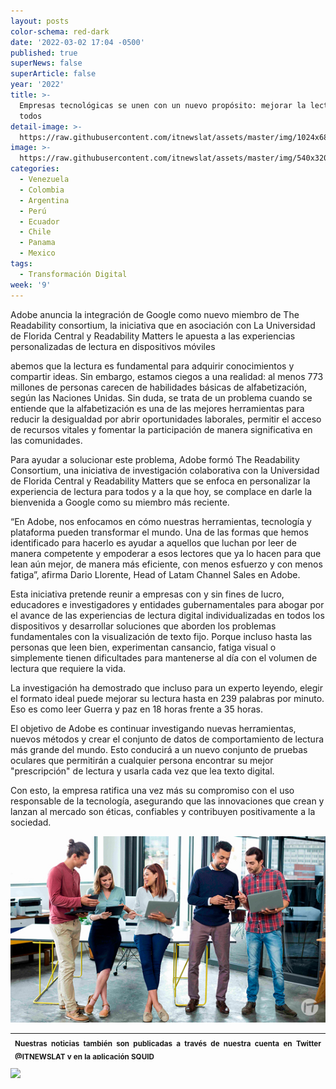 ```yaml
---
layout: posts
color-schema: red-dark
date: '2022-03-02 17:04 -0500'
published: true
superNews: false
superArticle: false
year: '2022'
title: >-
  Empresas tecnológicas se unen con un nuevo propósito: mejorar la lectura para
  todos 
detail-image: >-
  https://raw.githubusercontent.com/itnewslat/assets/master/img/1024x680/lectura-digital-g.jpg
image: >-
  https://raw.githubusercontent.com/itnewslat/assets/master/img/540x320/lectura-digital-p.jpg
categories:
  - Venezuela
  - Colombia
  - Argentina
  - Perú
  - Ecuador
  - Chile
  - Panama
  - Mexico
tags:
  - Transformación Digital
week: '9'
---
```

Adobe anuncia la integración de Google  como nuevo miembro de The Readability consortium, la iniciativa que en asociación con La Universidad de Florida Central y Readability Matters le apuesta a las experiencias personalizadas de lectura en dispositivos móviles

abemos que la lectura es fundamental para adquirir conocimientos y compartir ideas. Sin embargo, estamos ciegos a una realidad: al menos 773 millones de personas carecen de habilidades básicas de alfabetización, según las Naciones Unidas. Sin duda, se trata de un  problema cuando se entiende que la alfabetización es una de las mejores herramientas para reducir la desigualdad por abrir oportunidades laborales, permitir el acceso de recursos vitales y fomentar la participación de manera significativa en las comunidades.  

Para ayudar a solucionar este problema, Adobe formó The Readability Consortium, una iniciativa de investigación colaborativa con la Universidad de Florida Central y Readability Matters que se enfoca en personalizar la experiencia de lectura para todos y a la que hoy, se complace en darle la bienvenida a Google como su miembro más reciente. 

“En Adobe, nos enfocamos en cómo nuestras herramientas, tecnología y plataforma pueden transformar el mundo. Una de las formas que hemos identificado para hacerlo es ayudar a aquellos que luchan por leer de manera competente y empoderar a esos lectores que ya lo hacen para que lean aún mejor, de manera más eficiente, con menos esfuerzo y con menos fatiga”, afirma Dario Llorente, Head of Latam Channel Sales en Adobe.

Esta iniciativa pretende reunir a empresas con y sin fines de lucro, educadores e investigadores y entidades gubernamentales para abogar por el avance de las experiencias de lectura digital individualizadas en todos los dispositivos y desarrollar soluciones que aborden los problemas fundamentales con la visualización de texto fijo. Porque incluso hasta las personas que leen bien, experimentan cansancio, fatiga visual o simplemente tienen dificultades para mantenerse al día con el volumen de lectura que requiere la vida.

La investigación ha demostrado que incluso para un experto leyendo, elegir el formato ideal puede mejorar su lectura hasta en 239 palabras por minuto. Eso es como leer Guerra y paz en 18 horas frente a 35 horas.

El objetivo de Adobe es continuar investigando nuevas herramientas, nuevos métodos y crear el conjunto de datos de comportamiento de lectura más grande del mundo. Esto conducirá a un nuevo conjunto de pruebas oculares que permitirán a cualquier persona encontrar su mejor "prescripción" de lectura y usarla cada vez que lea texto digital.

Con esto, la empresa ratifica una vez más su compromiso con el uso responsable de la tecnología, asegurando que las innovaciones que crean y lanzan al mercado son éticas, confiables y contribuyen positivamente a la sociedad. 

![](https://raw.githubusercontent.com/itnewslat/assets/master/img/540x320/lectura-digital-p.jpg)

<table style="height: 42px;" width="569">
<tbody>
<tr>
<td style="text-align: justify;"><sub><strong>Nuestras noticias también son publicadas a través de nuestra cuenta en Twitter <a href="https://twitter.com/itnewslat?lang=es">@ITNEWSLAT</a> y en la aplicación <a href="https://squidapp.co/en/">SQUID</a></strong></sub></td>
</tr>
</tbody>
</table>

<img src="https://tracker.metricool.com/c3po.jpg?hash=56f88a41e39ab42c063cc51676587a04"/>